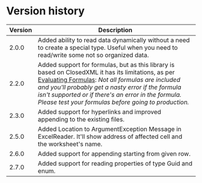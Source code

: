 # Version history

| Version | Description |
| ----------- | ----------- |
| 2.0.0 | Added ability to read data dynamically without a need to create a special type. Useful when you need to read/write some not so organized data.|
| 2.2.0 | Added support for formulas, but as this library is based on ClosedXML it has its limitations, as per [Evaluating Formulas](https://github.com/closedxml/closedxml/wiki/Evaluating-Formulas): *Not all formulas are included and you'll probably get a nasty error if the formula isn't supported or if there's an error in the formula. Please test your formulas before going to production.*|
| 2.3.0 | Added support for hyperlinks and improved appending to the existing files.|
| 2.5.0 | Added Location to ArgumentException Message in ExcelReader. It'll show address of affected cell and the worksheet's name.|
| 2.6.0 | Added support for appending starting from given row.|
| 2.7.0 | Added support for reading properties of type Guid and enum.|
